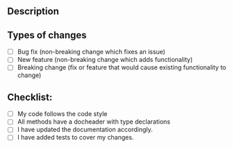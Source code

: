 ## Description


## Types of changes
- [ ] Bug fix (non-breaking change which fixes an issue)
- [ ] New feature (non-breaking change which adds functionality)
- [ ] Breaking change (fix or feature that would cause existing functionality to change)

## Checklist:
- [ ] My code follows the code style
- [ ] All methods have a docheader with type declarations
- [ ] I have updated the documentation accordingly.
- [ ] I have added tests to cover my changes.
